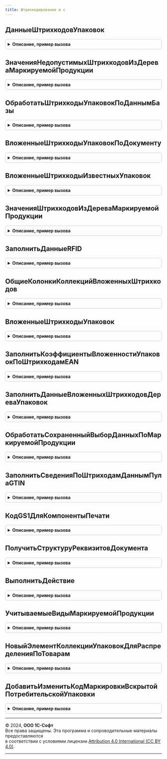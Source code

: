 ```yaml
---
title: Штрихкодирование и с
---
```



## ДанныеШтрихкодовУпаковок
<details style="margin: 1em 0; padding: 0.5em; border: 1px solid #ccc; border-radius: 6px;">

<summary style="font-weight: bold; cursor: pointer;">Описание, пример вызова</summary>

```bsl

// Формирует данные штрихкодов упаковок.
//
// Параметры:
//  СтрокиТаблицы - Массив Из СтрокаТаблицыЗначений - Массив из строк таблицы значний типа
//  См. ШтрихкодированиеОбщегоНазначенияИС.ИнициализацияТаблицыДанныхКодовМаркировки
//  ТипыУпаковок - Массив из ПеречислениеСсылка.ТипыУпаковок - Коллекция типов упаковок, по которым будет
//       установлено условие для формирования запроса.
//  ПроверкаНаGS1 - Булево - Добавляет в поиск значение штрихкода без скобок, только для упаковок GS1.
//
// Возвращаемое значение:
//  ТаблицаЗначений - Данные штрихкодов упаковок:
//   * Штрихкод - Строка - Значение штрихкода.
//   * ШтрихкодУпаковки - СправочникСсылка.ШтрихкодыУпаковокТоваров.
//   * ДатаУпаковки - Дата - Дата формирования упаковки.
//   * ТипУпаковки - ПеречислениеСсылка.ТипыУпаковок - Тип упаковки.
//   * Номенклатура - ОпределяемыйТип.Номенклатура - Номенклатура.
//   * Характеристика - ОпределяемыйТип.ХарактеристикаНоменклатуры - Характеристика.
//   * Серия - ОпределяемыйТип.СерияНоменклатуры - Серия.
//   * Количество - Число - Количество единиц товара соответствующее штрихкоду
//   * МаркируемаяПродукция - Булево - Истина, если продкция подлежит маркированию.
//   * ТребуетВзвешивания - Булево - Истина, если потребительские упаковки номенклатуры требуют взвешивания
//   * ПроизвольнаяЕдиницаУчета - Булево - Истина, если учетная единица номенклатуры отличается от индивидуального КМ
//   * ВидПродукции - ПеречислениеСсылка.ВидыПродукцииИС - Вид продукции номенклатуры.
Функция ДанныеШтрихкодовУпаковок(СтрокиТаблицы, ТипыУпаковок = Неопределено, ПроверкаНаGS1 = Ложь) Экспорт
```

Пример вызова
```bsl
Результат = ШтрихкодированиеИС.ДанныеШтрихкодовУпаковок(СтрокиТаблицы, ТипыУпаковок, ПроверкаНаGS1);
```
</details>

## ЗначенияНедопустимыхШтрихкодовИзДереваМаркируемойПродукции
<details style="margin: 1em 0; padding: 0.5em; border: 1px solid #ccc; border-radius: 6px;">

<summary style="font-weight: bold; cursor: pointer;">Описание, пример вызова</summary>

```bsl

// Производит анализ дерева упаковок на продукцию с недопустимым статусом кодов маркировки
//
// Параметры:
//  ДеревоМаркируемойПродукции - ДеревоЗначений - Иерархия хранения маркируемой продукции с упаковками.
//  ЗначенияШтрихкодов - Соответствие Из Строка - Соответствие, которое будет дополнен штрихкодами, имеющими недопустимый статус.
// Возвращаемое значение:
//  Соответствие Из Строка - Штрихкоды, которые имеют недопустимый статус и содержатся в дереве упаковок.
Функция ЗначенияНедопустимыхШтрихкодовИзДереваМаркируемойПродукции(ДеревоМаркируемойПродукции, ЗначенияШтрихкодов = Неопределено) Экспорт
```

Пример вызова
```bsl
Результат = ШтрихкодированиеИС.ЗначенияНедопустимыхШтрихкодовИзДереваМаркируемойПродукции(ДеревоМаркируемойПродукции, ЗначенияШтрихкодов);
```
</details>

## ОбработатьШтрихкодыУпаковокПоДаннымБазы
<details style="margin: 1em 0; padding: 0.5em; border: 1px solid #ccc; border-radius: 6px;">

<summary style="font-weight: bold; cursor: pointer;">Описание, пример вызова</summary>

```bsl

Процедура ОбработатьШтрихкодыУпаковокПоДаннымБазы(ПараметрыСканирования, ДанныеПоШтрихкодам, ШтрихкодыМаркируемойПродукции, ТипыУпаковок, ЗаполнитьПоСсылкам) Экспорт
```

Пример вызова
```bsl
ШтрихкодированиеИС.ОбработатьШтрихкодыУпаковокПоДаннымБазы(ПараметрыСканирования, ДанныеПоШтрихкодам, ШтрихкодыМаркируемойПродукции, ТипыУпаковок, ЗаполнитьПоСсылкам) 
```
</details>

## ВложенныеШтрихкодыУпаковокПоДокументу
<details style="margin: 1em 0; padding: 0.5em; border: 1px solid #ccc; border-radius: 6px;">

<summary style="font-weight: bold; cursor: pointer;">Описание, пример вызова</summary>

```bsl

// Формирует коллекции: «ДеревоУпаковок» и «МаркированныеТовары» по ссылке на документ.
// Данные собираются на основании информации справочника «ШтрихкодыУпаковок».
// Так же возможно получение информации из сервиса Государственных Информационных Систем,
// если данное взаимодействие и получение информации предусмотрено.
//
// Параметры:
//  ДокументСсылка - ДокументСсылка - Ссылка на документ.
//  ВидПродукции - Неопределено, ПеречислениеСсылка.ВидыПродукцииИС - Вид продукции, по которому необходимо осуществить
//  отбор формирования вложенных штрихкодов.
//  Детализация - Неопределено, ПеречислениеСсылка.ДетализацияСтруктурыХраненияИС - Детализация,
//  с которой необходимо сформировать вложенные штрихкоды.
//  ОтключитьИспользованиеСервиса - Булево - Истина, если не требуется образение в сервис.
// Возвращаемое значение:
//  Структура - Описание:
//   * ШтрихкодыПродукцииДляСопоставления - Массив Из Строка - Массив штрихкодов, которые необходимо сопоставить с номенклатурой,
//   * ВидыПродукции - Массив из ПеречислениеСсылка.ВидыПродукцииИС - Массив видов продукции,
//   * МаркированныеТовары - ТаблицаЗначений - Таблица, содержащая товары, подлежащие маркировке,
//   * ДеревоУпаковок - ДеревоЗначений - Дерево упаковок, построенное в соответствие с хранением в справочнике ШтрихкодыУпаковок.
Функция ВложенныеШтрихкодыУпаковокПоДокументу(ДокументСсылка, ВидПродукции = Неопределено, Детализация = Неопределено, ОтключитьИспользованиеСервиса = Ложь) Экспорт
```

Пример вызова
```bsl
Результат = ШтрихкодированиеИС.ВложенныеШтрихкодыУпаковокПоДокументу(ДокументСсылка, ВидПродукции, Детализация, ОтключитьИспользованиеСервиса);
```
</details>

## ВложенныеШтрихкодыИзвестныхУпаковок
<details style="margin: 1em 0; padding: 0.5em; border: 1px solid #ccc; border-radius: 6px;">

<summary style="font-weight: bold; cursor: pointer;">Описание, пример вызова</summary>

```bsl

// Формирует структуру Вложенные штрихкоды для упаковок на основании существующих данных в ИБ.
//
// Параметры:
//  МассивУпаковок - Массив из СправочникСсылка.ШтрихкодыУпаковокТоваров - Коллекция элементов справочника Штрихкоды упаковок.
//  ПараметрыСканирования - См. ПараметрыСканирования
// Возвращаемое значение:
//  См. ИнициализацияВложенныхШтрихкодов
Функция ВложенныеШтрихкодыИзвестныхУпаковок(МассивУпаковок, ПараметрыСканирования = Неопределено) Экспорт
```

Пример вызова
```bsl
Результат = ШтрихкодированиеИС.ВложенныеШтрихкодыИзвестныхУпаковок(МассивУпаковок, ПараметрыСканирования);
```
</details>

## ЗначенияШтрихкодовИзДереваМаркируемойПродукции
<details style="margin: 1em 0; padding: 0.5em; border: 1px solid #ccc; border-radius: 6px;">

<summary style="font-weight: bold; cursor: pointer;">Описание, пример вызова</summary>

```bsl

// Производит анализ дерева упаковок на продукцию.
//
// Параметры:
//  ДеревоМаркируемойПродукции - ДеревоЗначений - Иерархия хранения маркируемой продукции с упаковками.
//  ЗначенияШтрихкодов - Неопределено, Массив Из СтрокаДереваЗначений - Массив, который будет дополнен штрихкодами, которые в наличии.
//  НаличиеКолонок - Структура, Неопределено - служебная структура для проверки по колонке "НедопустимыйКодМаркировки"
// Возвращаемое значение:
//  Массив Из СтрокаДереваЗначений - Штрихкоды, которые имеют статус "В Наличии" и содержатся в дереве упаковок.
Функция ЗначенияШтрихкодовИзДереваМаркируемойПродукции(ДеревоМаркируемойПродукции, ЗначенияШтрихкодов = Неопределено, НаличиеКолонок = Неопределено) Экспорт
```

Пример вызова
```bsl
Результат = ШтрихкодированиеИС.ЗначенияШтрихкодовИзДереваМаркируемойПродукции(ДеревоМаркируемойПродукции, ЗначенияШтрихкодов, НаличиеКолонок);
```
</details>

## ЗаполнитьДанныеRFID
<details style="margin: 1em 0; padding: 0.5em; border: 1px solid #ccc; border-radius: 6px;">

<summary style="font-weight: bold; cursor: pointer;">Описание, пример вызова</summary>

```bsl

Процедура ЗаполнитьДанныеRFID(ДанныеПоШтрихкодам, ПараметрыСканирования) Экспорт
```

Пример вызова
```bsl
ШтрихкодированиеИС.ЗаполнитьДанныеRFID(ДанныеПоШтрихкодам, ПараметрыСканирования) 
```
</details>

## ОбщиеКолонкиКоллекцийВложенныхШтрихкодов
<details style="margin: 1em 0; padding: 0.5em; border: 1px solid #ccc; border-radius: 6px;">

<summary style="font-weight: bold; cursor: pointer;">Описание, пример вызова</summary>

```bsl

// Возвращает состав колонок, который является общим для дерева упаковок и таблицы значений маркированные товары.
//
// Возвращаемое значение:
//  Структура - Описание:
//   * ТипШтрихкода - Неопределено, ПеречислениеСсылка.ТипыШтрихкодов - Тип штрихкода кода маркировки.
//   * УпаковкаВерхнегоУровня - Неопределено -
//   * ВидПродукции - Неопределено, ПеречислениеСсылка.ВидыПродукцииИС - Вид продукции кода маркировки.
//   * Серия - Неопределено, ОпределяемыйТип.СерияНоменклатуры - Серия номенклатуры.
//   * Характеристика - Неопределено, ОпределяемыйТип.ХарактеристикаНоменклатуры - Характеристика.
//   * Номенклатура - Неопределено, ОпределяемыйТип.Номенклатура - Номенклатура.
//   * Штрихкод - Неопределено, Строка - Штрихкод.
//   * ШтрихкодУпаковки - Неопределено, СправочникСсылка.ШтрихкодыУпаковокТоваров - ссылка на элемент справочника.
//   * ИдентификаторСтроки - Неопределено, Строка - Идентификатор
//   * Упаковка - Неопределено, СправочникСсылка.ШтрихкодыУпаковокТоваров -
//   * ЭтоКодВводаОстатков - Булево -
//   * Количество - Число -
//   * МаркируемаяПродукция - Булево -
//   * ТребуетВзвешивания - Булево -
//   * ПроизвольнаяЕдиницаУчета - Булево -
//   * КоличествоПотребительскихУпаковокПоДаннымИБ - Число
//   * КоличествоПоДаннымИБ - Число -
//   * ВидУпаковки - Неопределено, ПеречислениеСсылка.ВидыУпаковокИС -
//   * СоставКодаМаркировки - Неопределено -
//   * ДанныеРазбора - Неопределено -
//   * ПараметрыОшибки - Неопределено, Структура из КлючИЗначение -
//   * РазрешительныйРежимИдентификаторЗапросаГИСМТ - ОпределяемыйТип.УникальныйИдентификаторИС
//   * РазрешительныйРежимДатаЗапросаГИСМТ - Строка - дата получения идентификатора ГИС МТ в формате timestamp
Функция ОбщиеКолонкиКоллекцийВложенныхШтрихкодов() Экспорт
```

Пример вызова
```bsl
Результат = ШтрихкодированиеИС.ОбщиеКолонкиКоллекцийВложенныхШтрихкодов());
```
</details>

## ВложенныеШтрихкодыУпаковок
<details style="margin: 1em 0; padding: 0.5em; border: 1px solid #ccc; border-radius: 6px;">

<summary style="font-weight: bold; cursor: pointer;">Описание, пример вызова</summary>

```bsl

// Формирует коллекции: «ДеревоУпаковок» и «МаркированныеТовары».
// Данные собираются на основании информации справочника «ШтрихкодыУпаковок».
// Так же возможно получение информации из сервиса Государственных Информационных Систем,
// если данное взаимодействие и получение информации предусмотрено.
//
// Параметры:
//  Упаковки              - Массив из СправочникСсылка.ШтрихкодыУпаковокТоваров - Массив упаковок, по которому формируются вложенные штрихкоды.
//                        - Массив из см. ШтрихкодированиеИС.НовыйЭлементКоллекцииУпаковокДляРаспределенияПоТоварам -
//	                         Штрикходы упаковок документа, с дополнительным данными частичного выбытия.
//  ПараметрыСканирования - (См. ШтрихкодированиеОбщегоНазначенияИСКлиент.ПараметрыСканирования).
//  ЗаполнитьСведенияПоШтрихкодамEAN - Булево - Заполнять данные по штрихкодам EAN.
//  СортироватьДанные - Булево - Выполнить сортировку данных
// Возвращаемое значение:
//  Структура - Описание:
//   * ШтрихкодыПродукцииДляСопоставления - Массив Из Строка - Массив штрихкодов, которые необходимо сопоставить с номенклатурой.
//   * ВидыПродукции - Массив из ПеречислениеСсылка.ВидыПродукцииИС - Массив видов продукции.
//   * МаркированныеТовары - ТаблицаЗначений - Таблица, содержащая товары, подлежащие маркировке:
//   * ДеревоУпаковок - ДеревоЗначений - Дерево упаковок, построенное в соответствие с хранением в справочнике ШтрихкодыУпаковок.
//   * ЕстьОшибки - Булево - если были ошибки при получении данных из сервиса.
//   * ТребуетсяОбновлениеКлючаСессии - Булево - если были ошибки при получении данных из сервиса.
//   * ТекстОшибки - Строка - ошибка при получении данных из сервиса.
Функция ВложенныеШтрихкодыУпаковок(Упаковки, ПараметрыСканирования = Неопределено, ЗаполнитьСведенияПоШтрихкодамEAN = Ложь, СортироватьДанные = Ложь) Экспорт
```

Пример вызова
```bsl
Результат = ШтрихкодированиеИС.ВложенныеШтрихкодыУпаковок(Упаковки, ПараметрыСканирования, ЗаполнитьСведенияПоШтрихкодамEAN, СортироватьДанные);
```
</details>

## ЗаполнитьКоэффициентыВложенностиУпаковокПоШтрихкодамEAN
<details style="margin: 1em 0; padding: 0.5em; border: 1px solid #ccc; border-radius: 6px;">

<summary style="font-weight: bold; cursor: pointer;">Описание, пример вызова</summary>

```bsl

// Заполняет информацию по коэффициентам вложенности упаковок. Информация помещается в таблицу ДанныеПоШтрихкодам.ДанныеКодовМаркировки.
//
// Параметры:
//  ДанныеПоШтрихкодам    - См. ШтрихкодированиеОбщегоНазначенияИС.ИнициализацияДанныхПоШтрихкодам
//  ПараметрыСканирования - См. ПараметрыСканирования
//  ДанныеКодовМаркировки - см. ШтрихкодированиеОбщегоНазначенияИС.ИнициализацияТаблицыДанныхКодовМаркировки
Процедура ЗаполнитьКоэффициентыВложенностиУпаковокПоШтрихкодамEAN(ДанныеПоШтрихкодам, ПараметрыСканирования, ДанныеКодовМаркировки = Неопределено) Экспорт
```

Пример вызова
```bsl
ШтрихкодированиеИС.ЗаполнитьКоэффициентыВложенностиУпаковокПоШтрихкодамEAN(ДанныеПоШтрихкодам, ПараметрыСканирования, ДанныеКодовМаркировки);
```
</details>

## ЗаполнитьДанныеВложенныхШтрихкодовДереваУпаковок
<details style="margin: 1em 0; padding: 0.5em; border: 1px solid #ccc; border-radius: 6px;">

<summary style="font-weight: bold; cursor: pointer;">Описание, пример вызова</summary>

```bsl

Процедура ЗаполнитьДанныеВложенныхШтрихкодовДереваУпаковок(ПараметрыСканирования, ДанныеПоШтрихкодам) Экспорт
```

Пример вызова
```bsl
ШтрихкодированиеИС.ЗаполнитьДанныеВложенныхШтрихкодовДереваУпаковок(ПараметрыСканирования, ДанныеПоШтрихкодам) 
```
</details>

## ОбработатьСохраненныйВыборДанныхПоМаркируемойПродукции
<details style="margin: 1em 0; padding: 0.5em; border: 1px solid #ccc; border-radius: 6px;">

<summary style="font-weight: bold; cursor: pointer;">Описание, пример вызова</summary>

```bsl

Процедура ОбработатьСохраненныйВыборДанныхПоМаркируемойПродукции(ПараметрыСканирования, Форма, ДанныеШтрихкода) Экспорт
```

Пример вызова
```bsl
ШтрихкодированиеИС.ОбработатьСохраненныйВыборДанныхПоМаркируемойПродукции(ПараметрыСканирования, Форма, ДанныеШтрихкода) 
```
</details>

## ЗаполнитьСведенияПоШтриходамДаннымПулаGTIN
<details style="margin: 1em 0; padding: 0.5em; border: 1px solid #ccc; border-radius: 6px;">

<summary style="font-weight: bold; cursor: pointer;">Описание, пример вызова</summary>

```bsl

Процедура ЗаполнитьСведенияПоШтриходамДаннымПулаGTIN(ДанныеПоШтрихкодам, ПараметрыСканирования, ДанныеКодовМаркировки = Неопределено) Экспорт
```

Пример вызова
```bsl
ШтрихкодированиеИС.ЗаполнитьСведенияПоШтриходамДаннымПулаGTIN(ДанныеПоШтрихкодам, ПараметрыСканирования, ДанныеКодовМаркировки);
```
</details>

## КодGS1ДляКомпонентыПечати
<details style="margin: 1em 0; padding: 0.5em; border: 1px solid #ccc; border-radius: 6px;">

<summary style="font-weight: bold; cursor: pointer;">Описание, пример вызова</summary>

```bsl

// Подготавливает штрихкод GS1 в формате со скобками к передаче в компоненту печати штрихкодов.
//
// Параметры:
//  ЗначениеШтрихкода - Строка - Штрихкод
//  ТипКода - Число - Тип кода (см. документацию по компоненте печати штрихкодов)
//  ТипВходныхДанных - Число - Тип входных данных [Входящий / Исходящий]
// Возвращаемое значение:
//  Строка - Штрихкод для передачи в компоненту печати
Функция КодGS1ДляКомпонентыПечати(ЗначениеШтрихкода, ТипКода, ТипВходныхДанных = Неопределено) Экспорт
```

Пример вызова
```bsl
Результат = ШтрихкодированиеИС.КодGS1ДляКомпонентыПечати(ЗначениеШтрихкода, ТипКода, ТипВходныхДанных);
```
</details>

## ПолучитьСтруктуруРеквизитовДокумента
<details style="margin: 1em 0; padding: 0.5em; border: 1px solid #ccc; border-radius: 6px;">

<summary style="font-weight: bold; cursor: pointer;">Описание, пример вызова</summary>

```bsl

// Получает данные реквизитов шапки документа.
//  Имена реквизитов собираются по метаданным документа.
//
// Параметры:
//  ВходноеЗначение - ДокументСсылка, ДокументОбъект, ДанныеФормыСтруктура - Ссылка на документ.
// Возвращаемое значение:
//  Структура - содержит имена (ключи) и значения реквизитов переданного документа, включая ссылку на документ,
//	см. ОбщегоНазначения.ЗначенияРеквизитовОбъекта
Функция ПолучитьСтруктуруРеквизитовДокумента(ВходноеЗначение) Экспорт
```

Пример вызова
```bsl
Результат = ШтрихкодированиеИС.ПолучитьСтруктуруРеквизитовДокумента(ВходноеЗначение) 
```
</details>

## ВыполнитьДействие
<details style="margin: 1em 0; padding: 0.5em; border: 1px solid #ccc; border-radius: 6px;">

<summary style="font-weight: bold; cursor: pointer;">Описание, пример вызова</summary>

```bsl

// Выполняет действие после уточнения информации у пользователя
//
// Параметры:
//  Форма - ФормаКлиентскогоПриложения - форма, для которой необходимо обработать штрихкоды.
//  Действие - Строка - Идентификатор необходимого действия.
//  Параметры - См. ШтрихкодированиеОбщегоНазначенияИС.ИнициализироватьПараметрыОбработкиВыбора.
// Возвращаемое значение:
//  Структура, Неопределено - Результат выполнения действия.
Функция ВыполнитьДействие(Форма, Действие, Параметры) Экспорт
```

Пример вызова
```bsl
Результат = ШтрихкодированиеИС.ВыполнитьДействие(Форма, Действие, Параметры) 
```
</details>

## УчитываемыеВидыМаркируемойПродукции
<details style="margin: 1em 0; padding: 0.5em; border: 1px solid #ccc; border-radius: 6px;">

<summary style="font-weight: bold; cursor: pointer;">Описание, пример вызова</summary>

```bsl

// см. ИнтеграцияИС.УчитываемыеВидыМаркируемойПродукции
Функция УчитываемыеВидыМаркируемойПродукции() Экспорт
```

Пример вызова
```bsl
Результат = ШтрихкодированиеИС.УчитываемыеВидыМаркируемойПродукции() 
```
</details>

## НовыйЭлементКоллекцииУпаковокДляРаспределенияПоТоварам
<details style="margin: 1em 0; padding: 0.5em; border: 1px solid #ccc; border-radius: 6px;">

<summary style="font-weight: bold; cursor: pointer;">Описание, пример вызова</summary>

```bsl

// Создает и возвращает новый элемент коллекции упаковок для распределения по товарам.
//
// Возвращаемое значение:
//  Структура - Новый элемент коллекции упаковок для распределения по товарам:
// * ШтрихкодУпаковки                 - СправочникСсылка.ШтрихкодыУпаковокТоваров, Неопределено           - штрихкод упаковки товара.
// * ЧастичноеВыбытиеКоличество       - Число, Неопределено                                               - часть упаковки, с которой производится операция (числитель).
// * ЧастичноеВыбытиеВариантУчета     - ПеречислениеСсылка.ВариантыУчетаЧастичногоВыбытияИС, Неопределено - вариант учета частичного выбытия.
// * ЧастичноеВыбытиеНоменклатура     - ОпределяемыйТип.Номенклатура, Неопределено                        - номенклатура частичного выбытия, если отличается от основной.
// * ЧастичноеВыбытиеХарактеристика   - ОпределяемыйТип.ХарактеристикаНоменклатуры, Неопределено          - характеристика частичного выбытия, если отличается от основной.
// * РазрешительныйРежимИдентификаторЗапросаГИСМТ - ОпределяемыйТип.УникальныйИдентификаторИС, Неопределено - идентификатор запроса ГИС МТ
// * РазрешительныйРежимДатаЗапросаГИСМТ          - Строка, Неопределено                                    - дата получения идентификатора ГИС МТ в формате
// * ВыбытиеБутылки                               - Булево, Неопределено                                    - признак выбытия бутылки ЕГАИС
Функция НовыйЭлементКоллекцииУпаковокДляРаспределенияПоТоварам() Экспорт
```

Пример вызова
```bsl
Результат = ШтрихкодированиеИС.НовыйЭлементКоллекцииУпаковокДляРаспределенияПоТоварам() 
```
</details>

## ДобавитьИзменитьКодМаркировкиВскрытойПотребительскойУпаковки
<details style="margin: 1em 0; padding: 0.5em; border: 1px solid #ccc; border-radius: 6px;">

<summary style="font-weight: bold; cursor: pointer;">Описание, пример вызова</summary>

```bsl

// Используется для автоматического заполнения кодов маркировки по вскрытым потребительским упаковкам.
// Возвращает штрихкод упаковки с данными частичного выбытия, которые сохраняются в документе розничной продажи.
//
// Параметры:
//  ПараметрыСканирования - см. ШтрихкодированиеОбщегоНазначенияИСКлиент.ПараметрыСканирования
// 	Товары - ТаблицаЗначений, ТабличнаяЧасть, ДанныеФормыКоллекция, Массив из СтрокаТабличнойЧасти - Таблица товаров для заполнения по всем строкам одновременно
// 	 	   - СтрокаТаблицыЗначений, СтрокаТабличнойЧасти, ДанныеФормыЭлементКоллекции - Строка товаров, если необходимо заполнить код маркировки в строке товаров
// 	       Таблица/элемент коллекции определяется полями:
// 	        * Номенклатура   - ОпределяемыйТип.Номенклатура               - Номенклатура таблицы товаров
// 	        * Характеристика - ОпределяемыйТип.ХарактеристикаНоменклатуры - Характеристика таблицы товаров (опционально)
// 	        * Серия          - ОпределяемыйТип.СерияНоменклатуры          - Серия таблицы товаров (опционально)
// 	        * Количество     - Число                                      - Количество единиц товаров
//  ШтрихкодыУпаковок - Неопределено - Код маркировки размещается в таблице товаров
//                    - ТаблицаЗначений, ТабличнаяЧасть, ДанныеФормыКоллекция, Массив из см. РаспределениеШтрихкодовУпаковокПоТоварам -
//                      Коллекция штрихкодов упаковок из документа с данными частичного выбытия.
// Возвращаемое значение:
//  Структура - Добавить изменить код маркировки кега на оборудовании розлива:
// * ЕстьИзменения - Булево - Признак наличия изменений: Добавлен или изменен код маркировки с данными частичного выбытия
// * КодыМаркировки - Соответствие из КлючИЗначение:
//                    * Ключ - СтрокаТаблицыЗначений, СтрокаТабличнойЧасти, ДанныеФормыЭлементКоллекции - Исходная строка Товаров
//                    * Значение - Массив из см. НовыйЭлементКоллекцииУпаковокДляРаспределенияПоТоварам
// * УдалитьКодыМакрировки - Массив из ОпределяемыйТип.ШтрихкодУпаковкиИС
// * УстановленныеСерии - Соответствие из КлючИЗначение:
//                             * Ключ - СтрокаТаблицыЗначений, СтрокаТабличнойЧасти, ДанныеФормыЭлементКоллекции - Исходная строка Товаров
//                             * Значение - ОпределяемыйТип.СерияНоменклатуры - значение серии кода маркировки, в случае если в исходной строке товаров серия не былы указана
Функция ДобавитьИзменитьКодМаркировкиВскрытойПотребительскойУпаковки(ПараметрыСканирования, Товары, ШтрихкодыУпаковок = Неопределено) Экспорт
```

Пример вызова
```bsl
Результат = ШтрихкодированиеИС.ДобавитьИзменитьКодМаркировкиВскрытойПотребительскойУпаковки(ПараметрыСканирования, Товары, ШтрихкодыУпаковок);
```
</details>

---

© 2024, **ООО 1С-Софт**  
Все права защищены. Эта программа и сопроводительные материалы предоставляются  
в соответствии с условиями лицензии [Attribution 4.0 International (CC BY 4.0)](https://creativecommons.org/licenses/by/4.0/legalcode).

---
